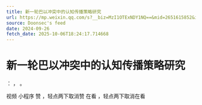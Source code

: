 ```yaml
---
title: 新一轮巴以冲突中的认知传播策略研究
url: https://mp.weixin.qq.com/s?__biz=MzI1OTExNDY1NQ==&mid=2651615852&idx=1&sn=0612dd8e5a2023ad5dd644fd13daa66a
source: Doonsec's feed
date: 2024-09-26
fetch_date: 2025-10-06T18:24:17.714668
---
```


# 新一轮巴以冲突中的认知传播策略研究

：
，
。

视频
小程序
赞
，轻点两下取消赞
在看
，轻点两下取消在看
